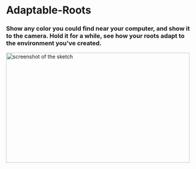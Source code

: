 # Adaptable-Roots
### Show any color you could find near your computer, and show it to the camera. Hold it for a while, see how your roots adapt to the environment you've created.
<img src="BOAT.gif" alt="screenshot of the sketch" width="500" height="300">
